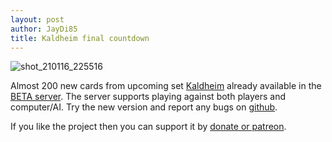 ```yaml
---
layout: post
author: JayDi85
title: Kaldheim final countdown
---
```

![shot_210116_225516](https://user-images.githubusercontent.com/8344157/104820416-f02ae080-584d-11eb-95db-0e098846a121.png)

Almost 200 new cards from upcoming set [Kaldheim](https://github.com/magefree/mage/issues/7248) 
already available in the [BETA server](https://xmage.today/). The server supports playing against both players and computer/AI.
Try the new version and report any bugs on [github](https://github.com/magefree/mage/issues).

If you like the project then you can support it by [donate or patreon](https://xmage.today/#donate).